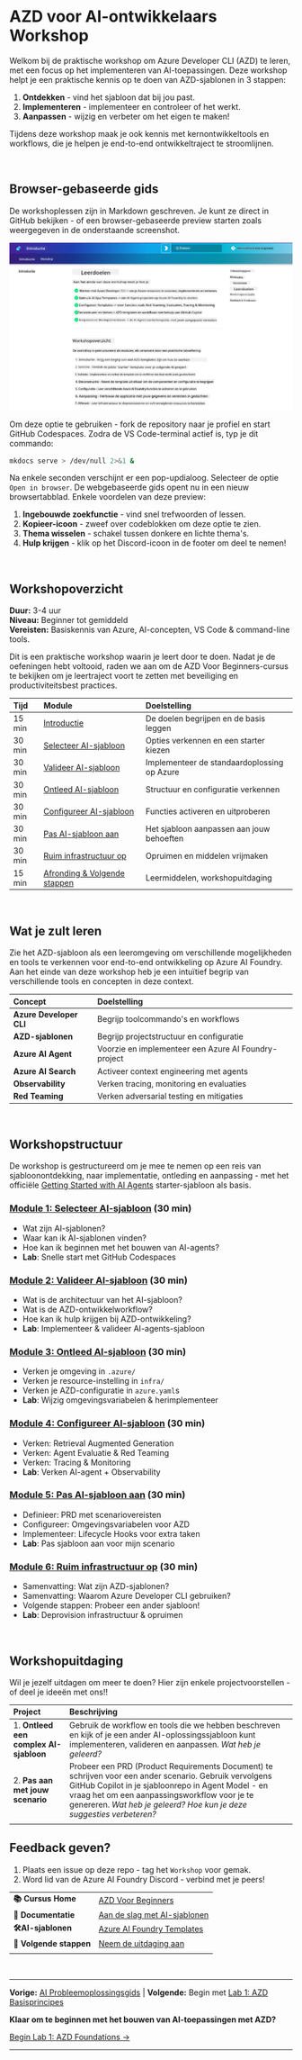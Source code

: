 <!--
CO_OP_TRANSLATOR_METADATA:
{
  "original_hash": "9cc966416ab431c38b2ab863884b196c",
  "translation_date": "2025-09-24T22:37:48+00:00",
  "source_file": "workshop/README.md",
  "language_code": "nl"
}
-->
# AZD voor AI-ontwikkelaars Workshop

Welkom bij de praktische workshop om Azure Developer CLI (AZD) te leren, met een focus op het implementeren van AI-toepassingen. Deze workshop helpt je een praktische kennis op te doen van AZD-sjablonen in 3 stappen:

1. **Ontdekken** - vind het sjabloon dat bij jou past.
1. **Implementeren** - implementeer en controleer of het werkt.
1. **Aanpassen** - wijzig en verbeter om het eigen te maken!

Tijdens deze workshop maak je ook kennis met kernontwikkeltools en workflows, die je helpen je end-to-end ontwikkeltraject te stroomlijnen.

<br/>

## Browser-gebaseerde gids

De workshoplessen zijn in Markdown geschreven. Je kunt ze direct in GitHub bekijken - of een browser-gebaseerde preview starten zoals weergegeven in de onderstaande screenshot.

![Workshop](../../../translated_images/workshop.75906f133e6f8ba07ab0302ce17f67ff90f357513f3d4c4bbafa5978b10f058b.nl.png)

Om deze optie te gebruiken - fork de repository naar je profiel en start GitHub Codespaces. Zodra de VS Code-terminal actief is, typ je dit commando:

```bash title="" linenums="0"
mkdocs serve > /dev/null 2>&1 &
```

Na enkele seconden verschijnt er een pop-updialoog. Selecteer de optie `Open in browser`. De webgebaseerde gids opent nu in een nieuw browsertabblad. Enkele voordelen van deze preview:

1. **Ingebouwde zoekfunctie** - vind snel trefwoorden of lessen.
1. **Kopieer-icoon** - zweef over codeblokken om deze optie te zien.
1. **Thema wisselen** - schakel tussen donkere en lichte thema's.
1. **Hulp krijgen** - klik op het Discord-icoon in de footer om deel te nemen!

<br/>

## Workshopoverzicht

**Duur:** 3-4 uur  
**Niveau:** Beginner tot gemiddeld  
**Vereisten:** Basiskennis van Azure, AI-concepten, VS Code & command-line tools.

Dit is een praktische workshop waarin je leert door te doen. Nadat je de oefeningen hebt voltooid, raden we aan om de AZD Voor Beginners-cursus te bekijken om je leertraject voort te zetten met beveiliging en productiviteitsbest practices.

| Tijd | Module  | Doelstelling |
|:---|:---|:---|
| 15 min | [Introductie](docs/instructions/0-Introduction.md) | De doelen begrijpen en de basis leggen |
| 30 min | [Selecteer AI-sjabloon](docs/instructions/1-Select-AI-Template.md) | Opties verkennen en een starter kiezen | 
| 30 min | [Valideer AI-sjabloon](docs/instructions/2-Validate-AI-Template.md) | Implementeer de standaardoplossing op Azure |
| 30 min | [Ontleed AI-sjabloon](docs/instructions/3-Deconstruct-AI-Template.md) | Structuur en configuratie verkennen |
| 30 min | [Configureer AI-sjabloon](docs/instructions/4-Configure-AI-Template.md) | Functies activeren en uitproberen |
| 30 min | [Pas AI-sjabloon aan](docs/instructions/5-Customize-AI-Template.md) | Het sjabloon aanpassen aan jouw behoeften |
| 30 min | [Ruim infrastructuur op](docs/instructions/6-Teardown-Infrastructure.md) | Opruimen en middelen vrijmaken |
| 15 min | [Afronding & Volgende stappen](docs/instructions/7-Wrap-up.md) | Leermiddelen, workshopuitdaging |

<br/>

## Wat je zult leren

Zie het AZD-sjabloon als een leeromgeving om verschillende mogelijkheden en tools te verkennen voor end-to-end ontwikkeling op Azure AI Foundry. Aan het einde van deze workshop heb je een intuïtief begrip van verschillende tools en concepten in deze context.

| Concept  | Doelstelling |
|:---|:---|
| **Azure Developer CLI** | Begrijp toolcommando's en workflows |
| **AZD-sjablonen**| Begrijp projectstructuur en configuratie |
| **Azure AI Agent**| Voorzie en implementeer een Azure AI Foundry-project |
| **Azure AI Search**| Activeer context engineering met agents |
| **Observability**| Verken tracing, monitoring en evaluaties |
| **Red Teaming**| Verken adversarial testing en mitigaties |

<br/>

## Workshopstructuur

De workshop is gestructureerd om je mee te nemen op een reis van sjabloonontdekking, naar implementatie, ontleding en aanpassing - met het officiële [Getting Started with AI Agents](https://github.com/Azure-Samples/get-started-with-ai-agents) starter-sjabloon als basis.

### [Module 1: Selecteer AI-sjabloon](docs/instructions/1-Select-AI-Template.md) (30 min)

- Wat zijn AI-sjablonen?
- Waar kan ik AI-sjablonen vinden?
- Hoe kan ik beginnen met het bouwen van AI-agents?
- **Lab**: Snelle start met GitHub Codespaces

### [Module 2: Valideer AI-sjabloon](docs/instructions/2-Validate-AI-Template.md) (30 min)

- Wat is de architectuur van het AI-sjabloon?
- Wat is de AZD-ontwikkelworkflow?
- Hoe kan ik hulp krijgen bij AZD-ontwikkeling?
- **Lab**: Implementeer & valideer AI-agents-sjabloon

### [Module 3: Ontleed AI-sjabloon](docs/instructions/3-Deconstruct-AI-Template.md) (30 min)

- Verken je omgeving in `.azure/` 
- Verken je resource-instelling in `infra/` 
- Verken je AZD-configuratie in `azure.yaml`s
- **Lab**: Wijzig omgevingsvariabelen & herimplementeer

### [Module 4: Configureer AI-sjabloon](docs/instructions/4-Configure-AI-Template.md) (30 min)
- Verken: Retrieval Augmented Generation
- Verken: Agent Evaluatie & Red Teaming
- Verken: Tracing & Monitoring
- **Lab**: Verken AI-agent + Observability 

### [Module 5: Pas AI-sjabloon aan](docs/instructions/5-Customize-AI-Template.md) (30 min)
- Definieer: PRD met scenariovereisten
- Configureer: Omgevingsvariabelen voor AZD
- Implementeer: Lifecycle Hooks voor extra taken
- **Lab**: Pas sjabloon aan voor mijn scenario

### [Module 6: Ruim infrastructuur op](docs/instructions/6-Teardown-Infrastructure.md) (30 min)
- Samenvatting: Wat zijn AZD-sjablonen?
- Samenvatting: Waarom Azure Developer CLI gebruiken?
- Volgende stappen: Probeer een ander sjabloon!
- **Lab**: Deprovision infrastructuur & opruimen

<br/>

## Workshopuitdaging

Wil je jezelf uitdagen om meer te doen? Hier zijn enkele projectvoorstellen - of deel je ideeën met ons!!

| Project | Beschrijving |
|:---|:---|
|1. **Ontleed een complex AI-sjabloon** | Gebruik de workflow en tools die we hebben beschreven en kijk of je een ander AI-oplossingssjabloon kunt implementeren, valideren en aanpassen. _Wat heb je geleerd?_|
|2. **Pas aan met jouw scenario**  | Probeer een PRD (Product Requirements Document) te schrijven voor een ander scenario. Gebruik vervolgens GitHub Copilot in je sjabloonrepo in Agent Model - en vraag het om een aanpassingsworkflow voor je te genereren. _Wat heb je geleerd? Hoe kun je deze suggesties verbeteren?_|
| | |

## Feedback geven?

1. Plaats een issue op deze repo - tag het `Workshop` voor gemak.
1. Word lid van de Azure AI Foundry Discord - verbind met je peers!


| | | 
|:---|:---|
| **📚 Cursus Home**| [AZD Voor Beginners](../README.md)|
| **📖 Documentatie** | [Aan de slag met AI-sjablonen](https://learn.microsoft.com/en-us/azure/ai-foundry/how-to/develop/ai-template-get-started)|
| **🛠️AI-sjablonen** | [Azure AI Foundry Templates](https://ai.azure.com/templates) |
|**🚀 Volgende stappen** | [Neem de uitdaging aan](../../../workshop) |
| | |

<br/>

---

**Vorige:** [AI Probleemoplossingsgids](../docs/troubleshooting/ai-troubleshooting.md) | **Volgende:** Begin met [Lab 1: AZD Basisprincipes](../../../workshop/lab-1-azd-basics)

**Klaar om te beginnen met het bouwen van AI-toepassingen met AZD?**

[Begin Lab 1: AZD Foundations →](./lab-1-azd-basics/README.md)

---

